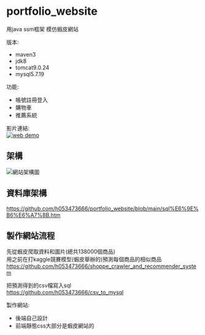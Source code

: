 # portfolio_website
用java ssm框架 模仿蝦皮網站

版本:
* maven3  
* jdk8  
* tomcat9.0.24  
* mysql5.7.19

功能:  
* 帳號註冊登入  
* 購物車  
* 推薦系統  

影片連結:  
[![web demo](https://user-images.githubusercontent.com/37287974/169712710-43018496-320c-4fad-8ba5-2f66fa660a2a.PNG)](https://www.youtube.com/watch?v=It-bzrEcaZ4 "web demo")  


架構
--
![網站架構圖](https://user-images.githubusercontent.com/37287974/169712037-768f80de-abaa-4365-afd0-0a905b239fd0.png)  

資料庫架構
--
https://github.com/h053473666/portfolio_website/blob/main/sql%E6%9E%B6%E6%A7%8B.htm


製作網站流程  
--

先從蝦皮爬取資料和圖片(總共138000個商品)  
用之前在打kaggle競賽模型(蝦皮舉辦的)預測每個商品的相似商品
https://github.com/h053473666/shoppe_crawler_and_recommender_system  

把預測得到的csv檔寫入sql  
https://github.com/h053473666/csv_to_mysql  

製作網站:
* 後端自己設計
* 前端靜態css大部分是蝦皮網站的
